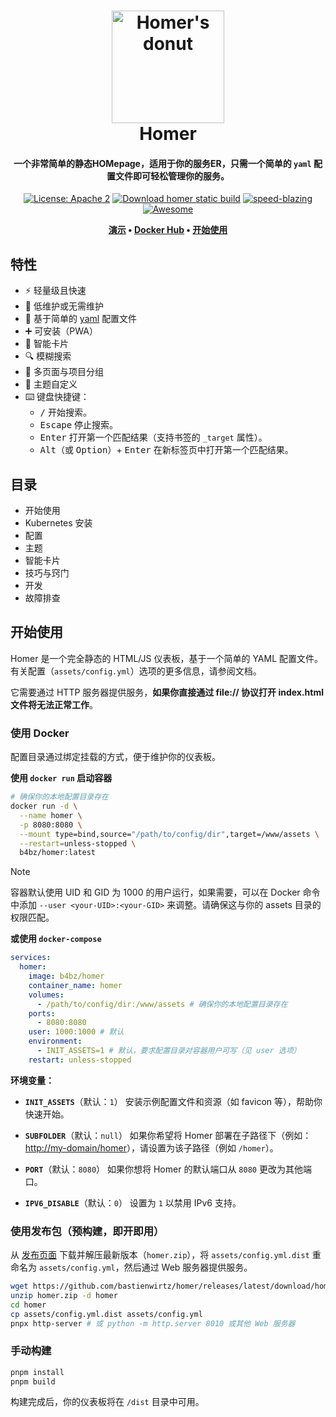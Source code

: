 <h1 align="center">
 <img
  width="180"
  alt="Homer's donut"
  src="https://edas-hz.oss-cn-hangzhou.aliyuncs.com/edas-apps/charts-store/homer/image/logo.png">
    <br/>
    Homer
</h1>

<h4 align="center">
 一个非常简单的静态<strong>HOM</strong>epage，适用于你的服务<strong>ER</strong>，只需一个简单的 <code>yaml</code> 配置文件即可轻松管理你的服务。
</h4>
<p align="center">
 <a href="https://opensource.org/licenses/Apache-2.0"><img
  alt="License: Apache 2"
  src="https://edas-hz.oss-cn-hangzhou.aliyuncs.com/edas-apps/charts-store/homer/image/License-Apache_202.0-blue.svg"></a>
  <a href="https://github.com/bastienwirtz/homer/releases/latest/download/homer.zip"><img
  alt="Download homer static build"
  src="https://edas-hz.oss-cn-hangzhou.aliyuncs.com/edas-apps/charts-store/homarr/68747470733a2f2f696d672e736869656c64732e696f2f62616467652f446f776e6c6f61642d686f6d65722e7a69702d6f72616e6765.svg"></a>
 <a href="https://twitter.com/acdlite/status/974390255393505280"><img
  alt="speed-blazing"
  src="https://edas-hz.oss-cn-hangzhou.aliyuncs.com/edas-apps/charts-store/homarr/68747470733a2f2f696d672e736869656c64732e696f2f62616467652f73706565642d626c617a696e672532302546302539462539342541352d726564.svg"></a>
 <a href="https://github.com/awesome-selfhosted/awesome-selfhosted"><img
  alt="Awesome"
  src="https://edas-hz.oss-cn-hangzhou.aliyuncs.com/edas-apps/charts-store/homarr/68747470733a2f2f63646e2e7261776769742e636f6d2f73696e647265736f726875732f617765736f6d652f643733303566333864323966656437386661383536353265336136336531353464643865383832392f6d656469612f62616467652e737667.svg"></a>
</p>

<p align="center">
 <strong>
  <a href="https://homer-demo.netlify.app">演示</a>
  •
  <a href="https://hub.docker.com/r/b4bz/homer">Docker Hub</a>
  •
  <a href="#get-started">开始使用</a>
 </strong>
</p>

## 特性

- ⚡️ 轻量级且快速
- 🥱 低维护或无需维护
- 📄 基于简单的 [yaml](http://yaml.org/) 配置文件
- ➕ 可安装（PWA）
- 🧠 智能卡片
- 🔍 模糊搜索
- 📂 多页面与项目分组
- 🎨 主题自定义
- ⌨️ 键盘快捷键：
  - <kbd>/</kbd> 开始搜索。
  - <kbd>Escape</kbd> 停止搜索。
  - <kbd>Enter</kbd> 打开第一个匹配结果（支持书签的 `_target` 属性）。
  - <kbd>Alt</kbd>（或 <kbd>Option</kbd>）+ <kbd>Enter</kbd> 在新标签页中打开第一个匹配结果。

## 目录

- 开始使用
- Kubernetes 安装
- 配置
- 主题
- 智能卡片
- 技巧与窍门
- 开发
- 故障排查

## 开始使用

Homer 是一个完全静态的 HTML/JS 仪表板，基于一个简单的 YAML 配置文件。有关配置（`assets/config.yml`）选项的更多信息，请参阅文档。

它需要通过 HTTP 服务器提供服务，**如果你直接通过 file:// 协议打开 index.html 文件将无法正常工作**。

### 使用 Docker

配置目录通过绑定挂载的方式，便于维护你的仪表板。

**使用 `docker run` 启动容器**

```sh
# 确保你的本地配置目录存在
docker run -d \
  --name homer \
  -p 8080:8080 \
  --mount type=bind,source="/path/to/config/dir",target=/www/assets \
  --restart=unless-stopped \
  b4bz/homer:latest
```

> [!NOTE]  
> 容器默认使用 UID 和 GID 为 1000 的用户运行，如果需要，可以在 Docker 命令中添加 `--user <your-UID>:<your-GID>` 来调整。请确保这与你的 assets 目录的权限匹配。

**或使用 `docker-compose`**

```yaml
services:
  homer:
    image: b4bz/homer
    container_name: homer
    volumes:
      - /path/to/config/dir:/www/assets # 确保你的本地配置目录存在
    ports:
      - 8080:8080
    user: 1000:1000 # 默认
    environment:
      - INIT_ASSETS=1 # 默认，要求配置目录对容器用户可写（见 user 选项）
    restart: unless-stopped
```

**环境变量：**

- **`INIT_ASSETS`**（默认：`1`）
安装示例配置文件和资源（如 favicon 等），帮助你快速开始。

- **`SUBFOLDER`**（默认：`null`）
如果你希望将 Homer 部署在子路径下（例如：<http://my-domain/homer>），请设置为该子路径（例如 `/homer`）。

- **`PORT`**（默认：`8080`）
如果你想将 Homer 的默认端口从 `8080` 更改为其他端口。

- **`IPV6_DISABLE`**（默认：`0`）
设置为 `1` 以禁用 IPv6 支持。

### 使用发布包（预构建，即开即用）

从 [发布页面](https://github.com/bastienwirtz/homer/releases) 下载并解压最新版本（`homer.zip`），将 `assets/config.yml.dist` 重命名为 `assets/config.yml`，然后通过 Web 服务器提供服务。

```sh
wget https://github.com/bastienwirtz/homer/releases/latest/download/homer.zip
unzip homer.zip -d homer
cd homer
cp assets/config.yml.dist assets/config.yml
pnpx http-server # 或 python -m http.server 8010 或其他 Web 服务器
```

### 手动构建

```sh
pnpm install
pnpm build
```

构建完成后，你的仪表板将在 `/dist` 目录中可用。
